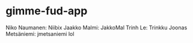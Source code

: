 # gimme-fud-app
Niko Naumanen: Niibix
Jaakko Malmi: JakkoMal
Trinh Le: Trinkku
Joonas Metsäniemi: jmetsaniemi
lol
